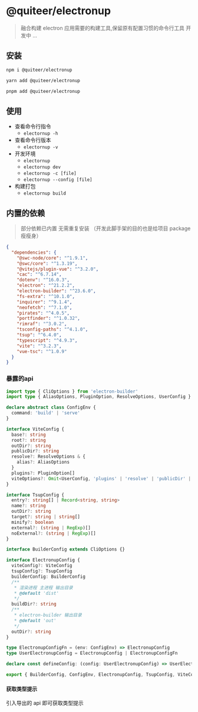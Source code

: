 # @quiteer/electronup


> 融合构建 electron 应用需要的构建工具,保留原有配置习惯的命令行工具 
> 开发中 ...


## 安装

```bash
npm i @quiteer/electronup
```
```bash
yarn add @quiteer/electronup
```
```bash
pnpm add @quiteer/electronup
```


## 使用

- 查看命令行指令
  - `electornup -h`
- 查看命令行版本
  - `electornup -v`
- 开发环境
  - `electornup`
  - `electornup dev`
  - `electornup -c [file]`
  - `electornup --config [file]`
- 构建打包
  - `electornup build`

## 内置的依赖
> 部分依赖已内置 无需重复安装 （开发此脚手架的目的也是给项目 package 瘦瘦身）

```json
{
  "dependencies": {
    "@swc-node/core": "^1.9.1",
    "@swc/core": "^1.3.19",
    "@vitejs/plugin-vue": "^3.2.0",
    "cac": "^6.7.14",
    "dotenv": "^16.0.3",
    "electron": "^21.2.2",
    "electron-builder": "^23.6.0",
    "fs-extra": "^10.1.0",
    "inquirer": "^9.1.4",
    "neofetch": "^7.1.0",
    "pirates": "^4.0.5",
    "portfinder": "^1.0.32",
    "rimraf": "^3.0.2",
    "tsconfig-paths": "^4.1.0",
    "tsup": "^6.4.0",
    "typescript": "^4.9.3",
    "vite": "^3.2.3",
    "vue-tsc": "^1.0.9"
  }
}
```

### 暴露的api

```ts
import type { CliOptions } from 'electron-builder'
import type { AliasOptions, PluginOption, ResolveOptions, UserConfig } from 'vite'

declare abstract class ConfigEnv {
  command: 'build' | 'serve'
}

interface ViteConfig {
  base?: string
  root?: string
  outDir?: string
  publicDir?: string
  resolve?: ResolveOptions & {
    alias?: AliasOptions
  }
  plugins?: PluginOption[]
  viteOptions?: Omit<UserConfig, 'plugins' | 'resolve' | 'publicDir' | 'outDir' | 'build' | 'server'>
}

interface TsupConfig {
  entry?: string[] | Record<string, string>
  name?: string
  outDir?: string
  target?: string | string[]
  minify?: boolean
  external?: (string | RegExp)[]
  noExternal?: (string | RegExp)[]
}

interface BuilderConfig extends CliOptions {}

interface ElectronupConfig {
  viteConfig?: ViteConfig
  tsupConfig?: TsupConfig
  builderConfig: BuilderConfig
  /**
   * 渲染进程 主进程 输出目录
   * @default 'dist'
   */
  buildDir?: string
  /**
   * electron-builder 输出目录
   * @default 'out'
   */
  outDir?: string
}

type ElectronupConfigFn = (env: ConfigEnv) => ElectronupConfig
type UserElectronupConfig = ElectronupConfig | ElectronupConfigFn

declare const defineConfig: (config: UserElectronupConfig) => UserElectronupConfig

export { BuilderConfig, ConfigEnv, ElectronupConfig, TsupConfig, ViteConfig, defineConfig }
```

#### 获取类型提示

引入导出的 api 即可获取类型提示


